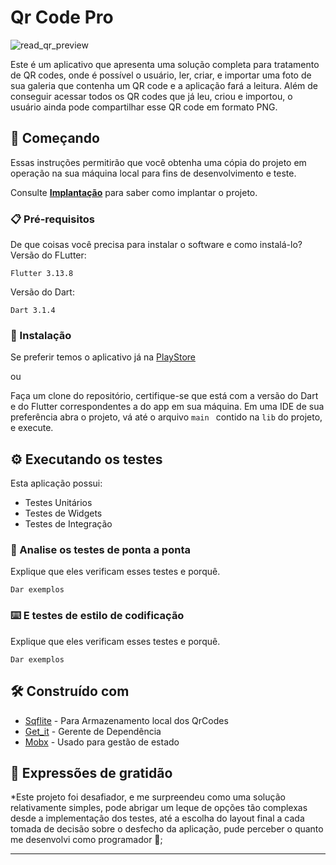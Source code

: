 # Qr Code Pro
![read_qr_preview](assets/read_qr_preview.gif)


Este é um aplicativo que apresenta uma solução completa para tratamento de QR codes, onde é possível o usuário, ler, criar, e importar uma foto de sua galeria
que contenha um QR code e a aplicação fará a leitura. Além de conseguir acessar todos os QR codes que já leu, criou e importou, o usuário ainda pode compartilhar esse QR code em formato PNG.

## 🚀 Começando

Essas instruções permitirão que você obtenha uma cópia do projeto em operação na sua máquina local para fins de desenvolvimento e teste.

Consulte **[Implantação](#-implanta%C3%A7%C3%A3o)** para saber como implantar o projeto.

### 📋 Pré-requisitos

De que coisas você precisa para instalar o software e como instalá-lo?
Versão do FLutter:
```
Flutter 3.13.8
```
Versão do Dart:
```
Dart 3.1.4
```


### 🔧 Instalação

Se preferir temos o aplicativo já na [PlayStore](https://play.google.com/store/apps)

ou

Faça um clone do repositório, certifique-se que está com a versão do Dart e do Flutter correspondentes a do app em sua máquina.
Em uma IDE de sua preferência abra o projeto, vá até o arquivo ```main ```  contido na ```lib``` do projeto, e execute.


## ⚙️ Executando os testes

Esta aplicação possui:
* Testes Unitários
* Testes de Widgets
* Testes de Integração

### 🔩 Analise os testes de ponta a ponta

Explique que eles verificam esses testes e porquê.

```
Dar exemplos
```

### ⌨️ E testes de estilo de codificação

Explique que eles verificam esses testes e porquê.

```
Dar exemplos
```



## 🛠️ Construído com

* [Sqflite](https://pub.dev/packages/sqflite) - Para Armazenamento local dos QrCodes
* [Get_it](https://pub.dev/packages/get_it) - Gerente de Dependência
* [Mobx](https://pub.dev/packages/mobx) - Usado para gestão de estado 



## 🎁 Expressões de gratidão

*Este projeto foi desafiador, e me surpreendeu como uma solução relativamente simples, pode abrigar um leque de opções tão complexas
desde a implementação dos testes, até a escolha do layout final a cada tomada de decisão sobre o desfecho da aplicação, pude perceber o quanto me desenvolvi como programador 📢;

---

